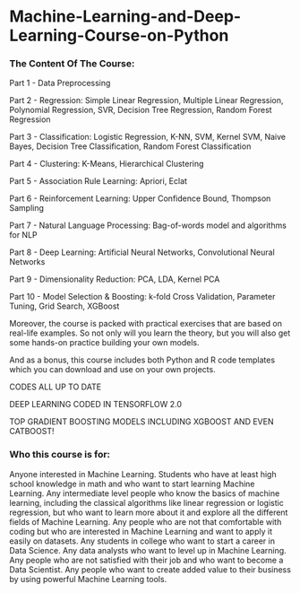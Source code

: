 # Machine-Learning-and-Deep-Learning-Course-on-Python

### The Content Of The Course: 

Part 1 - Data Preprocessing

Part 2 - Regression: Simple Linear Regression, Multiple Linear Regression, Polynomial Regression, SVR, Decision Tree Regression, Random Forest Regression

Part 3 - Classification: Logistic Regression, K-NN, SVM, Kernel SVM, Naive Bayes, Decision Tree Classification, Random Forest Classification

Part 4 - Clustering: K-Means, Hierarchical Clustering

Part 5 - Association Rule Learning: Apriori, Eclat

Part 6 - Reinforcement Learning: Upper Confidence Bound, Thompson Sampling

Part 7 - Natural Language Processing: Bag-of-words model and algorithms for NLP

Part 8 - Deep Learning: Artificial Neural Networks, Convolutional Neural Networks

Part 9 - Dimensionality Reduction: PCA, LDA, Kernel PCA

Part 10 - Model Selection & Boosting: k-fold Cross Validation, Parameter Tuning, Grid Search, XGBoost

Moreover, the course is packed with practical exercises that are based on real-life examples. So not only will you learn the theory, but you will also get some hands-on practice building your own models.

And as a bonus, this course includes both Python and R code templates which you can download and use on your own projects.

CODES ALL UP TO DATE

DEEP LEARNING CODED IN TENSORFLOW 2.0

TOP GRADIENT BOOSTING MODELS INCLUDING XGBOOST AND EVEN CATBOOST!
 
 
### Who this course is for:

Anyone interested in Machine Learning.
Students who have at least high school knowledge in math and who want to start learning Machine Learning.
Any intermediate level people who know the basics of machine learning, including the classical algorithms like linear regression or logistic regression, but who want to learn more about it and explore all the different fields of Machine Learning.
Any people who are not that comfortable with coding but who are interested in Machine Learning and want to apply it easily on datasets.
Any students in college who want to start a career in Data Science.
Any data analysts who want to level up in Machine Learning.
Any people who are not satisfied with their job and who want to become a Data Scientist.
Any people who want to create added value to their business by using powerful Machine Learning tools. 
 
